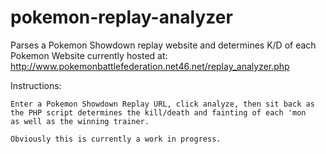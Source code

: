 pokemon-replay-analyzer
=======================

Parses a Pokemon Showdown replay website and determines K/D of each Pokemon
Website currently hosted at:
	http://www.pokemonbattlefederation.net46.net/replay_analyzer.php

Instructions:
	
	Enter a Pokemon Showdown Replay URL, click analyze, then sit back as
	the PHP script determines the kill/death and fainting of each 'mon
	as well as the winning trainer.
	
	Obviously this is currently a work in progress.